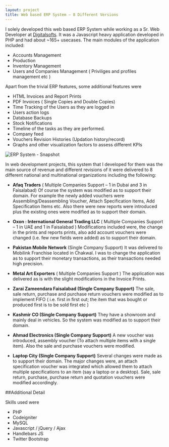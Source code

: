 ```yaml
---
layout: project
title: Web based ERP System — 8 Different Versions
---
```


I solely developed this web based ERP System while working as a Sr. Web Developer at [Digitalsofts](http://digitalsofts.com). It was a Javascript heavy application developed in PHP and had about ~165+ usecases. The main modules of the application included:

* Accounts Management
* Production
* Inventory Management
* Users and Companies Management ( Priviliges and profiles management etc )

Apart from the trivial ERP features, some additional features were

* HTML Invoices and Report Prints
* PDF Invoices ( Single Copies and Double Copies)
* Time Tracking of the Users as they are logged in
* Users action logs
* Database Backups
* Stock Notifications
* Timeline of the tasks as they are performed.
* Company feed
* Vouchers Revision Histories (Updation history/record)
* Graphs and other visualization factors to assess different KPIs

![ERP System - Snapshot](http://i.imgur.com/X1UAtwE.png)

In web development projects, this system that I developed for them was the main source of revenue and different revisions of it were delivered to 8 different national and multinational organizations including the following:

* **Afaq Traders** ( Multiple Companies Support – 1 in Dubai and 3 in Faisalabad)
Of course the system was modified as to support their domain. For example the newly added vouchers were Assembling/Deassembling Voucher, Attach Specification Items, Add Specification Items etc. Also there were new reports were introduced plus the existing ones were modified as to support their domain.

* **Oxon : International General Trading LLC** ( Multiple Companies Support – 1 in UAE and 1 in Faisalabad )
Modifications included were, the change in the prints and reports prints, also add account vouchers were changed (i.e. few new fields were added) as to support their domain.

* **Pakistan Mobile Network** (Single Company Support)
It was delivered to Mobilink Franchise located in Chakwal. I was to change the application as to support their monetary transactions, as their transactions needed high precision.

* **Metal Art Exporters** ( Multiple Companies Support )
The application was delivered as is with the slight modifications in the Invoice Prints.

* **Zarai Zameendara Faisalabad (Single Company Support)**
The sale, sale return, purchase and purchase return vouchers were modified as to implement FIFO ( i.e. first in first out; the item that was bought or produced first is to be sold first etc )

* **Kashmir CO (Single Company Support)**
They have a showroom and mainly deal in vehicles. So the system was modified as to support their domain.

* **Ahmad Electronics (Single Company Support)**
A new voucher was introduced, assembly voucher (To attach multiple items with a single item). Also the sale and purchase vouchers were modified.

* **Laptop City (Single Company Support)**
Several changes were made as to support their domain. The major changes were, an attach specification voucher was integrated which allowed them to attach multiple specifications to an item (say a laptop or a desktop). Sale, sale return, purchase, purchase return and quotation vouchers were modified accordingly.

##Additional Detail

Skills used were 
 * PHP
 * Codeigniter
 * MySQL
 * Javascript / jQuery / Ajax
 * Handlebars JS
 * Twitter Bootstrap